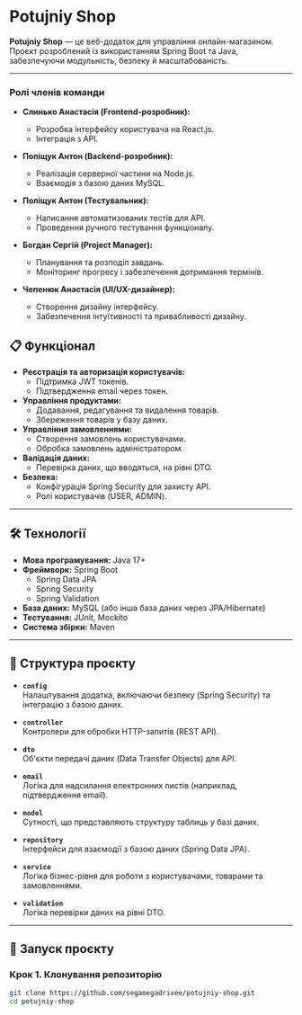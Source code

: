 # Potujniy Shop

**Potujniy Shop** — це веб-додаток для управління онлайн-магазином. Проєкт розроблений із використанням Spring Boot та Java, забезпечуючи модульність, безпеку й масштабованість.

---
### Ролі членів команди

- **Слинько Анастасія (Frontend-розробник):**
  - Розробка інтерфейсу користувача на React.js.
  - Інтеграція з API.

- **Поліщук Антон (Backend-розробник):**
  - Реалізація серверної частини на Node.js.
  - Взаємодія з базою даних MySQL.

- **Поліщук Антон (Тестувальник):**
  - Написання автоматизованих тестів для API.
  - Проведення ручного тестування функціоналу.

- **Богдан Сергій (Project Manager):**
  - Планування та розподіл завдань.
  - Моніторинг прогресу і забезпечення дотримання термінів.

- **Чепенюк Анастасія (UI/UX-дизайнер):**
  - Створення дизайну інтерфейсу.
  - Забезпечення інтуїтивності та привабливості дизайну.


## 📋 Функціонал
- **Реєстрація та авторизація користувачів:**
  - Підтримка JWT токенів.
  - Підтвердження email через токен.
- **Управління продуктами:**
  - Додавання, редагування та видалення товарів.
  - Збереження товарів у базу даних.
- **Управління замовленнями:**
  - Створення замовлень користувачами.
  - Обробка замовлень адміністратором.
- **Валідація даних:**
  - Перевірка даних, що вводяться, на рівні DTO.
- **Безпека:**
  - Конфігурація Spring Security для захисту API.
  - Ролі користувачів (USER, ADMIN).

---

## 🛠 Технології
- **Мова програмування:** Java 17+
- **Фреймворк:** Spring Boot
  - Spring Data JPA
  - Spring Security
  - Spring Validation
- **База даних:** MySQL (або інша база даних через JPA/Hibernate)
- **Тестування:** JUnit, Mockito
- **Система збірки:** Maven

---

## 📁 Структура проєкту
- **`config`**  
  Налаштування додатка, включаючи безпеку (Spring Security) та інтеграцію з базою даних.

- **`controller`**  
  Контролери для обробки HTTP-запитів (REST API).

- **`dto`**  
  Об'єкти передачі даних (Data Transfer Objects) для API.

- **`email`**  
  Логіка для надсилання електронних листів (наприклад, підтвердження email).

- **`model`**  
  Сутності, що представляють структуру таблиць у базі даних.

- **`repository`**  
  Інтерфейси для взаємодії з базою даних (Spring Data JPA).

- **`service`**  
  Логіка бізнес-рівня для роботи з користувачами, товарами та замовленнями.

- **`validation`**  
  Логіка перевірки даних на рівні DTO.

---

## 🚀 Запуск проєкту
### Крок 1. Клонування репозиторію
```bash
git clone https://github.com/segamegadrivee/potujniy-shop.git
cd potujniy-shop
